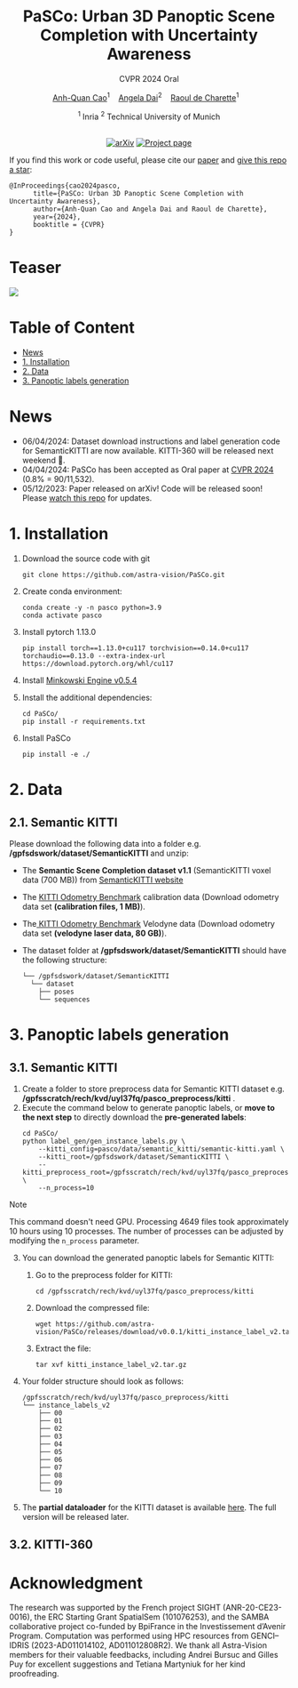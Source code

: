<div align='center'>

# PaSCo: Urban 3D Panoptic Scene Completion with Uncertainty Awareness

CVPR 2024 Oral


[Anh-Quan Cao](https://anhquancao.github.io)<sup>1</sup>&nbsp;&nbsp;&nbsp;
[Angela Dai](https://www.3dunderstanding.org/)<sup>2</sup>&nbsp;&nbsp;&nbsp;
[Raoul de Charette](https://team.inria.fr/rits/membres/raoul-de-charette/)<sup>1</sup>&nbsp;&nbsp;&nbsp;

<div>
<sup>1</sup> Inria
<sup>2</sup> Technical University of Munich
</div>

<br/>

[![arXiv](https://img.shields.io/badge/arXiv-2312.02158-darkred)](https://arxiv.org/abs/2312.02158) 
[![Project page](https://img.shields.io/badge/Project%20Page-PaSCo-darkgreen)](https://astra-vision.github.io/PaSCo/)

</div>

If you find this work or code useful, please cite our [paper](https://arxiv.org/abs/2212.02501) and [give this repo a star](https://github.com/astra-vision/SceneRF/stargazers):
```
@InProceedings{cao2024pasco,
      title={PaSCo: Urban 3D Panoptic Scene Completion with Uncertainty Awareness}, 
      author={Anh-Quan Cao and Angela Dai and Raoul de Charette},
      year={2024},
      booktitle = {CVPR}
}
```

# Teaser
![](./teaser/psc.GIF)

# Table of Content
- [News](#news) 
- [1. Installation](#1-installation)
- [2. Data](#2-data)
- [3. Panoptic labels generation](#3-panoptic-labels-generation)


# News
- 06/04/2024: Dataset download instructions and label generation code for SemanticKITTI are now available. KITTI-360 will be released next weekend 🚨.
- 04/04/2024: PaSCo has been accepted as Oral paper at [CVPR 2024](https://cvpr.thecvf.com/) (0.8% = 90/11,532).
- 05/12/2023: Paper released on arXiv! Code will be released soon! Please [watch this repo](https://github.com/astra-vision/PaSCo/watchers) for updates.


# 1. Installation
1. Download the source code with git
      ```
      git clone https://github.com/astra-vision/PaSCo.git
      ```
2. Create conda environment:
      ```
      conda create -y -n pasco python=3.9
      conda activate pasco
      ```
3. Install pytorch 1.13.0
      ```
      pip install torch==1.13.0+cu117 torchvision==0.14.0+cu117 torchaudio==0.13.0 --extra-index-url https://download.pytorch.org/whl/cu117
      ```
4. Install [Minkowski Engine v0.5.4](https://github.com/NVIDIA/MinkowskiEngine?tab=readme-ov-file#pip)

5. Install the additional dependencies:
      ```
      cd PaSCo/
      pip install -r requirements.txt
      ```

6. Install PaSCo
      ```
      pip install -e ./
      ```
# 2. Data

## 2.1. Semantic KITTI
Please download the following data into a folder e.g. **/gpfsdswork/dataset/SemanticKITTI** and unzip:

- The **Semantic Scene Completion dataset v1.1** (SemanticKITTI voxel data (700 MB)) from [SemanticKITTI website](http://www.semantic-kitti.org/dataset.html#download)

-  The [KITTI Odometry Benchmark](http://www.cvlibs.net/datasets/kitti/eval_odometry.php) calibration data (Download odometry data set **(calibration files, 1 MB)**). 

- The[ KITTI Odometry Benchmark](http://www.cvlibs.net/datasets/kitti/eval_odometry.php) Velodyne data (Download odometry data set  **(velodyne laser data, 80 GB)**).

- The dataset folder at **/gpfsdswork/dataset/SemanticKITTI** should have the following structure:
    ```
    └── /gpfsdswork/dataset/SemanticKITTI
      └── dataset
        ├── poses
        └── sequences
    ```

# 3. Panoptic labels generation
## 3.1. Semantic KITTI
1. Create a folder to store preprocess data for Semantic KITTI dataset e.g. **/gpfsscratch/rech/kvd/uyl37fq/pasco_preprocess/kitti** .
2. Execute the command below to generate panoptic labels, or **move to the next step** to directly download the **pre-generated labels**:
      ```
      cd PaSCo/
      python label_gen/gen_instance_labels.py \
          --kitti_config=pasco/data/semantic_kitti/semantic-kitti.yaml \
          --kitti_root=/gpfsdswork/dataset/SemanticKITTI \
          --kitti_preprocess_root=/gpfsscratch/rech/kvd/uyl37fq/pasco_preprocess/kitti \
          --n_process=10
      ```
> [!NOTE]
> This command doesn't need GPU. Processing 4649 files took approximately 10 hours using 10 processes. The number of processes can be adjusted by modifying the `n_process` parameter.
3. You can download the generated panoptic labels for Semantic KITTI:
   1. Go to the preprocess folder for KITTI:
      ```
      cd /gpfsscratch/rech/kvd/uyl37fq/pasco_preprocess/kitti
      ```
   2. Download the compressed file:
      ```
      wget https://github.com/astra-vision/PaSCo/releases/download/v0.0.1/kitti_instance_label_v2.tar.gz
      ```
   3. Extract the file:
      ```
      tar xvf kitti_instance_label_v2.tar.gz
      ```
4. Your folder structure should look as follows:
      ```
      /gpfsscratch/rech/kvd/uyl37fq/pasco_preprocess/kitti
      └── instance_labels_v2
          ├── 00
          ├── 01
          ├── 02
          ├── 03
          ├── 04
          ├── 05
          ├── 06
          ├── 07
          ├── 08
          ├── 09
          └── 10
      ```
   
5. The **partial dataloader** for the KITTI dataset is available [here](https://github.com/astra-vision/PaSCo/blob/main/pasco/data/semantic_kitti/kitti_dataset.py). The full version will be released later.


## 3.2. KITTI-360



# Acknowledgment
The research was supported by the French project SIGHT (ANR-20-CE23-0016), the ERC Starting Grant SpatialSem (101076253), and the SAMBA collaborative project co-funded by
BpiFrance in the Investissement d’Avenir Program. Computation was performed using HPC resources from GENCI–IDRIS (2023-AD011014102,
AD011012808R2). We thank all Astra-Vision members for their valuable feedbacks, including Andrei Bursuc and Gilles Puy for excellent suggestions and
Tetiana Martyniuk for her kind proofreading.
